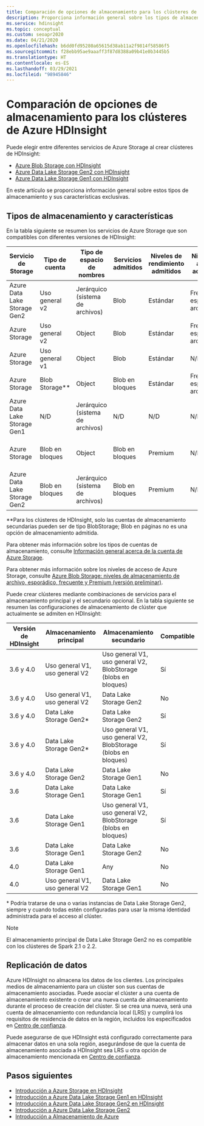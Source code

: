 ```yaml
---
title: Comparación de opciones de almacenamiento para los clústeres de Azure HDInsight
description: Proporciona información general sobre los tipos de almacenamiento y cómo funcionan con Azure HDInsight.
ms.service: hdinsight
ms.topic: conceptual
ms.custom: seoapr2020
ms.date: 04/21/2020
ms.openlocfilehash: b6dd0fd95280a65615d38ab11a2f9814f58586f5
ms.sourcegitcommit: f28ebb95ae9aaaff3f87d8388a09b41e0b3445b5
ms.translationtype: HT
ms.contentlocale: es-ES
ms.lasthandoff: 03/29/2021
ms.locfileid: "98945846"
---
```

# <a name="compare-storage-options-for-use-with-azure-hdinsight-clusters"></a>Comparación de opciones de almacenamiento para los clústeres de Azure HDInsight

Puede elegir entre diferentes servicios de Azure Storage al crear clústeres de HDInsight:

* [Azure Blob Storage con HDInsight](./overview-azure-storage.md)
* [Azure Data Lake Storage Gen2 con HDInsight](./overview-data-lake-storage-gen2.md)
* [Azure Data Lake Storage Gen1 con HDInsight](./overview-data-lake-storage-gen1.md)

En este artículo se proporciona información general sobre estos tipos de almacenamiento y sus características exclusivas.

## <a name="storage-types-and-features"></a>Tipos de almacenamiento y características

En la tabla siguiente se resumen los servicios de Azure Storage que son compatibles con diferentes versiones de HDInsight:

| Servicio de Storage | Tipo de cuenta | Tipo de espacio de nombres | Servicios admitidos | Niveles de rendimiento admitidos | Niveles de acceso admitidos | Versión de HDInsight | Tipo de clúster |
|---|---|---|---|---|---|---|---|
|Azure Data Lake Storage Gen2| Uso general v2 | Jerárquico (sistema de archivos) | Blob | Estándar | Frecuente, esporádico, archivo | 3.6+ | Todos excepto Spark 2.1 y 2.2|
|Azure Storage| Uso general v2 | Object | Blob | Estándar | Frecuente, esporádico, archivo | 3.6+ | All |
|Azure Storage| Uso general v1 | Object | Blob | Estándar | N/D | All | All |
|Azure Storage| Blob Storage** | Object | Blob en bloques | Estándar | Frecuente, esporádico, archivo | All | All |
|Azure Data Lake Storage Gen1| N/D | Jerárquico (sistema de archivos) | N/D | N/D | N/D | Solo 3.6 | Todos excepto HBase |
|Azure Storage| Blob en bloques| Object | Blob en bloques | Premium | N/D| 3.6+ | Solo HBase con escrituras aceleradas|
|Azure Data Lake Storage Gen2| Blob en bloques| Jerárquico (sistema de archivos) | Blob en bloques | Premium | N/D| 3.6+ | Solo HBase con escrituras aceleradas|

**Para los clústeres de HDInsight, solo las cuentas de almacenamiento secundarias pueden ser de tipo BlobStorage; Blob en páginas no es una opción de almacenamiento admitida.

Para obtener más información sobre los tipos de cuentas de almacenamiento, consulte [Información general acerca de la cuenta de Azure Storage](../storage/common/storage-account-overview.md).

Para obtener más información sobre los niveles de acceso de Azure Storage, consulte [Azure Blob Storage: niveles de almacenamiento de archivo, esporádico, frecuente y Premium (versión preliminar)](../storage/blobs/storage-blob-storage-tiers.md).

Puede crear clústeres mediante combinaciones de servicios para el almacenamiento principal y el secundario opcional. En la tabla siguiente se resumen las configuraciones de almacenamiento de clúster que actualmente se admiten en HDInsight:

| Versión de HDInsight | Almacenamiento principal | Almacenamiento secundario | Compatible |
|---|---|---|---|
| 3.6 y 4.0 | Uso general V1, uso general V2 | Uso general V1, uso general V2, BlobStorage (blobs en bloques) | Sí |
| 3.6 y 4.0 | Uso general V1, uso general V2 | Data Lake Storage Gen2 | No |
| 3.6 y 4.0 | Data Lake Storage Gen2* | Data Lake Storage Gen2 | Sí |
| 3.6 y 4.0 | Data Lake Storage Gen2* | Uso general V1, uso general V2, BlobStorage (blobs en bloques) | Sí |
| 3.6 y 4.0 | Data Lake Storage Gen2 | Data Lake Storage Gen1 | No |
| 3.6 | Data Lake Storage Gen1 | Data Lake Storage Gen1 | Sí |
| 3.6 | Data Lake Storage Gen1 | Uso general V1, uso general V2, BlobStorage (blobs en bloques) | Sí |
| 3.6 | Data Lake Storage Gen1 | Data Lake Storage Gen2 | No |
| 4.0 | Data Lake Storage Gen1 | Any | No |
| 4.0 | Uso general V1, uso general V2 | Data Lake Storage Gen1 | No |

* Podría tratarse de una o varias instancias de Data Lake Storage Gen2, siempre y cuando todas estén configuradas para usar la misma identidad administrada para el acceso al clúster.

> [!NOTE]
> El almacenamiento principal de Data Lake Storage Gen2 no es compatible con los clústeres de Spark 2.1 o 2.2.

## <a name="data-replication"></a>Replicación de datos

Azure HDInsight no almacena los datos de los clientes. Los principales medios de almacenamiento para un clúster son sus cuentas de almacenamiento asociadas. Puede asociar el clúster a una cuenta de almacenamiento existente o crear una nueva cuenta de almacenamiento durante el proceso de creación del clúster. Si se crea una nueva, será una cuenta de almacenamiento con redundancia local (LRS) y cumplirá los requisitos de residencia de datos en la región, incluidos los especificados en [Centro de confianza](https://azuredatacentermap.azurewebsites.net).

Puede asegurarse de que HDInsight está configurado correctamente para almacenar datos en una sola región, asegurándose de que la cuenta de almacenamiento asociada a HDInsight sea LRS u otra opción de almacenamiento mencionada en [Centro de confianza](https://azuredatacentermap.azurewebsites.net).
 
## <a name="next-steps"></a>Pasos siguientes

* [Introducción a Azure Storage en HDInsight](./overview-azure-storage.md)
* [Introducción a Azure Data Lake Storage Gen1 en HDInsight](./overview-data-lake-storage-gen1.md)
* [Introducción a Azure Data Lake Storage Gen2 en HDInsight](./overview-data-lake-storage-gen2.md)
* [Introducción a Azure Data Lake Storage Gen2](../storage/blobs/data-lake-storage-introduction.md)
* [Introducción a Almacenamiento de Azure](../storage/common/storage-introduction.md)
